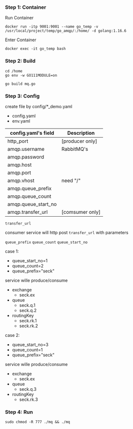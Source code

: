 ### Step 1: Container
Run Container
```
docker run -itp 9001:9001 --name go_temp -v /usr/local/project/temp/go_amqp/:/home/ -d golang:1.16.6
```

Enter Container
```
docker exec -it go_temp bash
```

### Step 2: Build
```
cd /home
go env -w GO111MODULE=on
```

```
go build mq.go
```

### Step 3: Config

create file by config/*_demo.yaml
- config.yaml
- env.yaml


config.yaml's field | Description
---|---
http_port | [producer only]
amqp.username | RabbitMQ's
amqp.password |
amqp.host |
amqp.port |
amqp.vhost | need "/"
amqp.queue_prefix |
amqp.queue_count |
amqp.queue_start_no |
amqp.transfer_url | [comsumer only]

`transfer_url`

consumer service will http post `transfer_url` with parameters

`queue_prefix` `queue_count` `queue_start_no`

case 1:
- queue_start_no=1
- queue_count=2
- queue_prefix="seck"

service wille produce/consume
- exchange
    - seck.ex
- queue
    - seck.q.1
    - seck.q.2
- routingKey
    - seck.rk.1
    - seck.rk.2

case 2:
- queue_start_no=3
- queue_count=1
- queue_prefix="seck"

service wille produce/consume
- exchange
    - seck.ex
- queue
    - seck.q.3
- routingKey
    - seck.rk.3

### Step 4: Run

```
sudo chmod -R 777 ./mq && ./mq
```